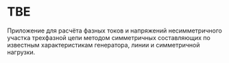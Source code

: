 # TBE
Приложение для расчёта фазных токов и напряжений несимметричного участка трехфазной цепи методом симметричных составляющих по известным характеристикам генератора, линии и симметричной нагрузки.

